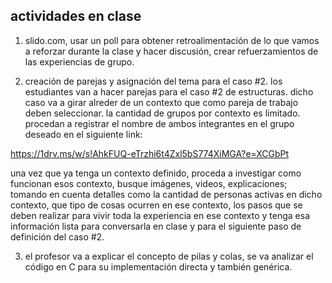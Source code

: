 ## actividades en clase

1. slido.com, usar un poll para obtener retroalimentación de lo que vamos a reforzar durante la clase y hacer discusión, crear refuerzamientos de las experiencias de grupo.

2. creación de parejas y asignación del tema para el caso #2. los estudiantes van a hacer parejas para el caso #2 de estructuras. dicho caso va a girar alreder de un contexto que como pareja de trabajo deben seleccionar. la cantidad de grupos por contexto es limitado. procedan a registrar el nombre de ambos integrantes en el grupo deseado en el siguiente link:

https://1drv.ms/w/s!AhkFUQ-eTrzhi6t4Zxl5bS774XiMGA?e=XCGbPt

una vez que ya tenga un contexto definido, proceda a investigar como funcionan esos contexto, busque imágenes, videos, explicaciones; tomando en cuenta detalles como la cantidad de personas activas en dicho contexto, que tipo de cosas ocurren en ese contexto, los pasos que se deben realizar para vivir toda la experiencia en ese contexto y tenga esa información lista para conversarla en clase y para el siguiente paso de definición del caso #2.

3. el profesor va a explicar el concepto de pilas y colas, se va analizar el código en C para su implementación directa y también genérica.
